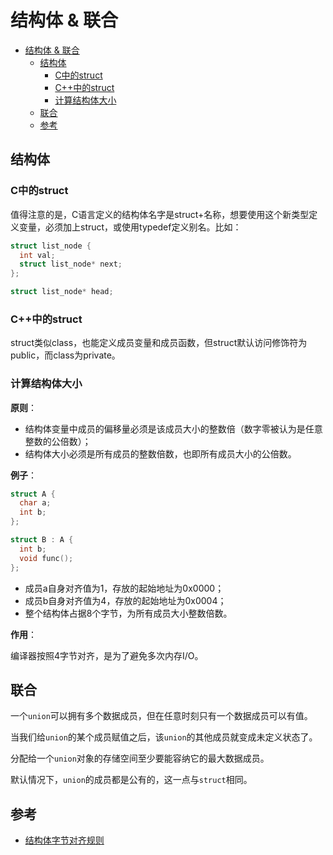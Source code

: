 # 结构体 & 联合

- [结构体 \& 联合](#结构体--联合)
  - [结构体](#结构体)
    - [C中的struct](#c中的struct)
    - [C++中的struct](#c中的struct-1)
    - [计算结构体大小](#计算结构体大小)
  - [联合](#联合)
  - [参考](#参考)

## 结构体

### C中的struct

值得注意的是，C语言定义的结构体名字是struct+名称，想要使用这个新类型定义变量，必须加上struct，或使用typedef定义别名。比如：

```c++
struct list_node {
  int val;
  struct list_node* next;
};

struct list_node* head;
```

### C++中的struct

struct类似class，也能定义成员变量和成员函数，但struct默认访问修饰符为public，而class为private。

### 计算结构体大小

**原则**：

- 结构体变量中成员的偏移量必须是该成员大小的整数倍（数字零被认为是任意整数的公倍数）；
- 结构体大小必须是所有成员的整数倍数，也即所有成员大小的公倍数。

**例子**：

``` c++
struct A {
  char a;
  int b;
};

struct B : A {
  int b;
  void func();
};
```

- 成员a自身对齐值为1，存放的起始地址为0x0000；
- 成员b自身对齐值为4，存放的起始地址为0x0004；
- 整个结构体占据8个字节，为所有成员大小整数倍数。

**作用**：

编译器按照4字节对齐，是为了避免多次内存I/O。

## 联合

一个`union`可以拥有多个数据成员，但在任意时刻只有一个数据成员可以有值。

当我们给`union`的某个成员赋值之后，该`union`的其他成员就变成未定义状态了。

分配给一个`union`对象的存储空间至少要能容纳它的最大数据成员。

默认情况下，`union`的成员都是公有的，这一点与`struct`相同。

## 参考

- [结构体字节对齐规则](https://www.cnblogs.com/heart-flying/p/9556401.html)
